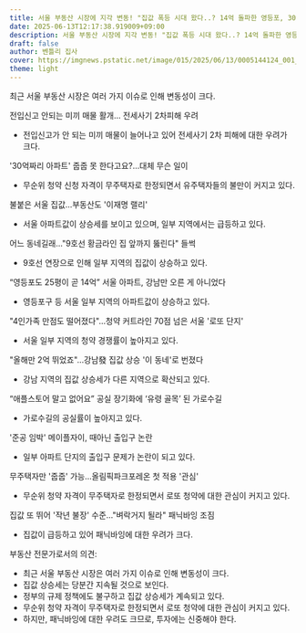 ```yaml
---
title: 서울 부동산 시장에 지각 변동! "집값 폭등 시대 왔다..? 14억 돌파한 영등포, 30억 육박하는 강남" 당신은 지금 당장 행동해야 합니다!
date: 2025-06-13T12:17:38.919009+09:00
description: 서울 부동산 시장에 지각 변동! "집값 폭등 시대 왔다..? 14억 돌파한 영등포, 30억 육박하는 강남" 당신은 지금 당장 행동해야 합니다!
draft: false
author: 벤틀리 집사
cover: https://imgnews.pstatic.net/image/015/2025/06/13/0005144124_001_20250613063418432.jpg
theme: light
---
```


최근 서울 부동산 시장은 여러 가지 이슈로 인해 변동성이 크다. 

전입신고 안되는 미끼 매물 활개… 전세사기 2차피해 우려 
- 전입신고가 안 되는 미끼 매물이 늘어나고 있어 전세사기 2차 피해에 대한 우려가 크다.

'30억짜리 아파트' 줍줍 못 한다고요?…대체 무슨 일이 
- 무순위 청약 신청 자격이 무주택자로 한정되면서 유주택자들의 불만이 커지고 있다.

불붙은 서울 집값…부동산도 '이재명 랠리'
- 서울 아파트값이 상승세를 보이고 있으며, 일부 지역에서는 급등하고 있다.

어느 동네길래…"9호선 황금라인 집 앞까지 뚫린다" 들썩 
- 9호선 연장으로 인해 일부 지역의 집값이 상승하고 있다.

“영등포도 25평이 곧 14억” 서울 아파트, 강남만 오른 게 아니었다 
- 영등포구 등 서울 일부 지역의 아파트값이 상승하고 있다.

"4인가족 만점도 떨어졌다"…청약 커트라인 70점 넘은 서울 '로또 단지'
- 서울 일부 지역의 청약 경쟁률이 높아지고 있다.

"올해만 2억 뛰었죠"…강남發 집값 상승 '이 동네'로 번졌다
- 강남 지역의 집값 상승세가 다른 지역으로 확산되고 있다.

“애플스토어 말고 없어요” 공실 장기화에 ‘유령 골목’ 된 가로수길 
- 가로수길의 공실률이 높아지고 있다.

'준공 임박' 메이플자이, 때아닌 출입구 논란 
- 일부 아파트 단지의 출입구 문제가 논란이 되고 있다.

무주택자만 '줍줍' 가능…올림픽파크포레온 첫 적용 '관심'
- 무순위 청약 자격이 무주택자로 한정되면서 로또 청약에 대한 관심이 커지고 있다.

집값 또 뛰어 '작년 불장' 수준…"벼락거지 될라" 패닉바잉 조짐
- 집값이 급등하고 있어 패닉바잉에 대한 우려가 크다.

부동산 전문가로서의 의견: 
- 최근 서울 부동산 시장은 여러 가지 이슈로 인해 변동성이 크다. 
- 집값 상승세는 당분간 지속될 것으로 보인다.
- 정부의 규제 정책에도 불구하고 집값 상승세가 계속되고 있다. 
- 무순위 청약 자격이 무주택자로 한정되면서 로또 청약에 대한 관심이 커지고 있다. 
- 하지만, 패닉바잉에 대한 우려도 크므로, 투자에는 신중해야 한다.
